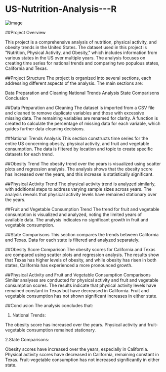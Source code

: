 # US-Nutrition-Analysis---R

![image](https://github.com/user-attachments/assets/47a5f4fd-8b7a-439b-81b3-c8cac510d7e8)

##Project Overview

This project is a comprehensive analysis of nutrition, physical activity, and obesity trends in the United States. The dataset used in this project is "Nutrition, Physical Activity, and Obesity," which includes information from various states in the US over multiple years. The analysis focuses on creating time series for national trends and comparing two populous states, California and Texas.

##Project Structure
The project is organized into several sections, each addressing different aspects of the analysis. The main sections are:

Data Preparation and Cleaning
National Trends Analysis
State Comparisons
Conclusion

##Data Preparation and Cleaning
The dataset is imported from a CSV file and cleaned to remove duplicate variables and those with excessive missing data. The remaining variables are renamed for clarity. A function is created to calculate the percentage of missing data for each variable, which guides further data cleaning decisions.

##National Trends Analysis
This section constructs time series for the entire US concerning obesity, physical activity, and fruit and vegetable consumption. The data is filtered by location and topic to create specific datasets for each trend.

##Obesity Trend
The obesity trend over the years is visualized using scatter plots and regression analysis. The analysis shows that the obesity score has increased over the years, and this increase is statistically significant.

##Physical Activity Trend
The physical activity trend is analyzed similarly, with additional steps to address varying sample sizes across years. The analysis reveals that physical activity levels have remained stationary over the years.

##Fruit and Vegetable Consumption Trend
The trend for fruit and vegetable consumption is visualized and analyzed, noting the limited years of available data. The analysis indicates no significant growth in fruit and vegetable consumption.

##State Comparisons
This section compares the trends between California and Texas. Data for each state is filtered and analyzed separately.

##Obesity Score Comparison
The obesity scores for California and Texas are compared using scatter plots and regression analysis. The results show that Texas has higher levels of obesity, and while obesity has risen in both states, California has experienced a more pronounced growth.

##Physical Activity and Fruit and Vegetable Consumption Comparisons
Similar analyses are conducted for physical activity and fruit and vegetable consumption scores. The results indicate that physical activity levels have remained constant in Texas but have decreased in California. Fruit and vegetable consumption has not shown significant increases in either state.

##Conclusion
The analysis concludes that:

1. National Trends:

The obesity score has increased over the years.
Physical activity and fruit-vegetable consumption remained stationary.

2.State Comparisons:

Obesity scores have increased over the years, especially in California.
Physical activity scores have decreased in California, remaining constant in Texas.
Fruit-vegetable consumption has not increased significantly in either state.
